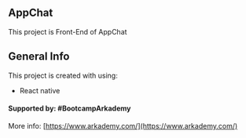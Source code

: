 ## AppChat 
This project is Front-End of AppChat

## General Info
This project is created with using:
* React native

#### Supported by: #BootcampArkademy
More info: [https://www.arkademy.com/](https://www.arkademy.com/)
